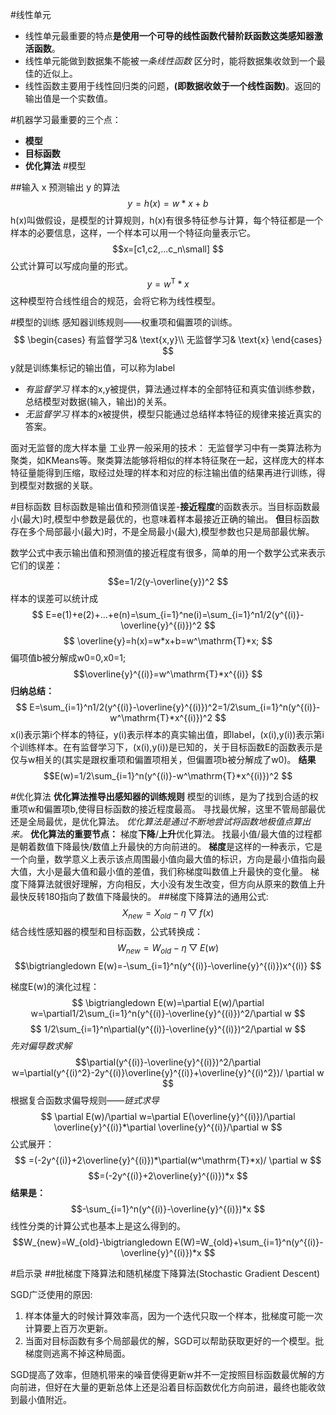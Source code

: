 <script type="text/javascript" src="http://cdn.mathjax.org/mathjax/latest/MathJax.js?config=default"></script>
#线性单元

* 线性单元最重要的特点**是使用一个可导的线性函数代替阶跃函数这类感知器激活函数**。
* 线性单元能做到数据集不能被*一条线性函数* 区分时，能将数据集收敛到一个最佳的近似上。
* 线性函数主要用于线性回归类的问题，**(即数据收敛于一个线性函数)**。返回的输出值是一个实数值。

#机器学习最重要的三个点：
* **模型**
* **目标函数**
* **优化算法**
#模型

##输入 x 预测输出 y 的算法
$$y=h(x)=w*x+b
$$h(x)叫做假设，是模型的计算规则，h(x)有很多特征参与计算，每个特征都是一个样本的必要信息，这样，一个样本可以用一个特征向量表示它。$$x=[c1,c2,...c_n\small]
$$公式计算可以写成向量的形式。$$
y=w^\mathrm{T}*x
$$这种模型符合线性组合的规范，会将它称为线性模型。

#模型的训练
感知器训练规则——权重项和偏置项的训练。
$$
\begin{cases}
有监督学习& \text{x,y}\\
无监督学习& \text{x}
\end{cases}
$$y就是训练集标记的输出值，可以称为label
* *有监督学习*
样本的x,y被提供，算法通过样本的全部特征和真实值训练参数，总结模型对数据(输入，输出)的关系。
* *无监督学习*
样本的x被提供，模型只能通过总结样本特征的规律来接近真实的答案。

面对无监督的庞大样本量
工业界一般采用的技术：
无监督学习中有一类算法称为聚类，如KMeans等。聚类算法能够将相似的样本特征聚在一起，这样庞大的样本特征量能得到压缩，取经过处理的样本和对应的标注输出值的结果再进行训练，得到模型对数据的关联。

#目标函数
目标函数是输出值和预测值误差-**接近程度**的函数表示。当目标函数最小(最大)时,模型中参数是最优的，也意味着样本最接近正确的输出。
**但**目标函数存在多个局部最小(最大)时，不是全局最小(最大),模型参数也只是局部最优解。

数学公式中表示输出值和预测值的接近程度有很多，简单的用一个数学公式来表示它们的误差：
$$e=1/2(y-\overline{y})^2
$$样本的误差可以统计成$$
E=e(1)+e(2)+...+e(n)=\sum_{i=1}^ne(i)=\sum_{i=1}^n1/2(y^{(i)}-\overline{y}^{(i)})^2
$$$$
\overline{y}=h(x)=w*x+b=w^\mathrm{T}*x;
$$偏项值b被分解成w0=0,x0=1; 
$$\overline{y}^{(i)}=w^\mathrm{T}*x^{(i)}
$$**归纳总结：**$$
E=\sum_{i=1}^n1/2(y^{(i)}-\overline{y}^{(i)})^2=1/2\sum_{i=1}^n(y^{(i)}-w^\mathrm{T}*x^{(i)})^2
$$
x(i)表示第i个样本的特征，y(i)表示样本的真实输出值，即label，(x(i),y(i))表示第i个训练样本。在有监督学习下，(x(i),y(i))是已知的，关于目标函数E的函数表示是仅与w相关的(其实是跟权重项和偏置项相关，但偏置项b被分解成了w0)。
**结果**
$$E(w)=1/2\sum_{i=1}^n(y^{(i)}-w^\mathrm{T}*x^{(i)})^2
$$

#优化算法
**优化算法推导出感知器的训练规则**
模型的训练，是为了找到合适的权重项w和偏置项b,使得目标函数的接近程度最高。
寻找最优解，这里不管局部最优还是全局最优，是优化算法。
*优化算法是通过不断地尝试将函数地极值点算出来。*
**优化算法的重要节点：**
梯度**下降**/**上升**优化算法。
找最小值/最大值的过程都是朝着数值下降最快/数值上升最快的方向前进的。
**梯度**是这样的一种表示，它是一个向量，数学意义上表示该点周围最小值向最大值的标识，方向是最小值指向最大值，大小是最大值和最小值的差值，我们称梯度叫数值上升最快的变化量。
梯度下降算法就很好理解，方向相反，大小没有发生改变，但方向从原来的数值上升最快反转180指向了数值下降最快的。
##梯度下降算法的通用公式:
$$X_{new}=X_{old}-\eta\bigtriangledown f(x)
$$结合线性感知器的模型和目标函数，公式转换成：$$W_{new}=W_{old}-\eta\bigtriangledown E(w)
$$$$\bigtriangledown E(w)=-\sum_{i=1}^n(y^{(i)}-\overline{y}^{(i)})x^{(i)}
$$

梯度E(w)的演化过程：
$$
\bigtriangledown E(w)=\partial E(w)/\partial w=\partial1/2\sum_{i=1}^n(y^{(i)}-\overline{y}^{(i)})^2/\partial w
$$$$
1/2\sum_{i=1}^n\partial(y^{(i)}-\overline{y}^{(i)})^2/\partial w
$$*先对偏导数求解*
$$\partial(y^{(i)}-\overline{y}^{(i)})^2/\partial w=\partial(y^{(i)^2}-2y^{(i)}\overline{y}^{(i)}+\overline{y}^{(i)^2})/ \partial w
$$根据复合函数求偏导规则——*链式求导*$$
\partial E(w)/\partial w=\partial E(\overline{y}^{(i)})/\partial \overline{y}^{(i)}*\partial \overline{y}^{(i)}/\partial w
$$公式展开：$$
=(-2y^{(i)}+2\overline{y}^{(i)})*\partial(w^\mathrm{T}*x)/ \partial w
$$$$=(-2y^{(i)}+2\overline{y}^{(i)})*x
$$
**结果是：**$$-\sum_{i=1}^n(y^{(i)}-\overline{y}^{(i)})*x
$$线性分类的计算公式也基本上是这么得到的。
$$W_{new}=W_{old}-\bigtriangledown E(W)=W_{old}+\sum_{i=1}^n(y^{(i)}-\overline{y}^{(i)})*x
$$

#启示录 
##批梯度下降算法和随机梯度下降算法(Stochastic Gradient Descent)

SGD广泛使用的原因:
1. 样本体量大的时候计算效率高，因为一个迭代只取一个样本，批梯度可能一次计算要上百万次更新。
2. 当面对目标函数有多个局部最优的解，SGD可以帮助获取更好的一个模型。批梯度则逃离不掉这种局面。

SGD提高了效率，但随机带来的噪音使得更新w并不一定按照目标函数最优解的方向前进，但好在大量的更新总体上还是沿着目标函数优化方向前进，最终也能收敛到最小值附近。
